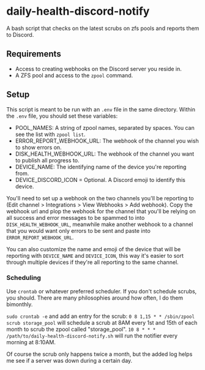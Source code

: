 # daily-health-discord-notify
A bash script that checks on the latest scrubs on zfs pools and reports them to Discord.

## Requirements
- Access to creating webhooks on the Discord server you reside in.
- A ZFS pool and access to the `zpool` command.

## Setup
This script is meant to be run with an `.env` file in the same directory. Within the `.env` file, you should set these variables:
- POOL_NAMES: A string of zpool names, separated by spaces. You can see the list with `zpool list`.
- ERROR_REPORT_WEBHOOK_URL: The webhook of the channel you wish to show errors on.
- DISK_HEALTH_WEBHOOK_URL: The webhook of the channel you want to publish all progress to.
- DEVICE_NAME: The identifying name of the device you're reporting from.
- DEVICE_DISCORD_ICON = Optional. A Discord emoji to identify this device.

You'll need to set up a webhook on the two channels you'll be reporting to (Edit channel > Integrations > View Webhooks > Add webhook). Copy the webhook url and plop the webhook for the channel that you'll be relying on all success and error messages to be spammed to into `DISK_HEALTH_WEBHOOK_URL`, meanwhile make another webhook to a channel that you would want only errors to be sent and paste into `ERROR_REPORT_WEBHOOK_URL`.

You can also customize the name and emoji of the device that will be reporting with `DEVICE_NAME` and `DEVICE_ICON`, this way it's easier to sort through multiple devices if they're all reporting to the same channel.

### Scheduling
Use `crontab` or whatever preferred scheduler. If you don't schedule scrubs, you should. There are many philosophies around how often, I do them bimonthly.

`sudo crontab -e` and add an entry for the scrub:
`0 8 1,15 * * /sbin/zpool scrub storage_pool` will schedule a scrub at 8AM every 1st and 15th of each month to scrub the zpool called "storage_pool".
`10 8 * * * /path/to/daily-health-discord-notify.sh` will run the notifier every morning at 8:10AM.

Of course the scrub only happens twice a month, but the added log helps me see if a server was down during a certain day.
